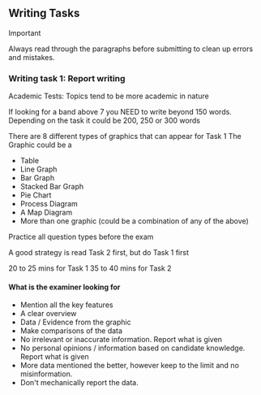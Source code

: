 ## Writing Tasks
>[!IMPORTANT]
>Always read through the paragraphs before submitting to clean up errors and mistakes.



### Writing task 1: Report writing

Academic Tests: Topics tend to be more academic in nature

If looking for a band above 7 you NEED to write beyond 150 words.
Depending on the task it could be 200, 250 or 300 words

There are 8 different types of graphics that can appear for Task 1
The Graphic could be a
- Table
- Line Graph
- Bar Graph
- Stacked Bar Graph
- Pie Chart
- Process Diagram
- A Map Diagram
- More than one graphic (could be a combination of any of the above)

Practice all question types before the exam


A good strategy is read Task 2 first, but do Task 1 first

20 to 25 mins for Task 1
35 to 40 mins for Task 2

#### What is the examiner looking for
- Mention all the key features
- A clear overview
- Data / Evidence from the graphic
- Make comparisons of the data
- No irrelevant or inaccurate information. Report what is given
- No personal opinions / information based on candidate knowledge. Report what is given
- More data mentioned the better, however keep to the limit and no misinformation.
- Don't mechanically report the data.
